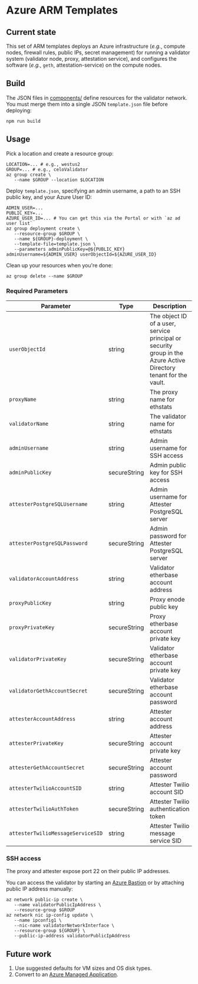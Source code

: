 # Azure ARM Templates

## Current state

This set of ARM templates deploys an Azure infrastructure (_e.g._,
compute nodes, firewall rules, public IPs, secret management) for
running a validator system (validator node, proxy, attestation
service), and configures the software (_e.g._, `geth`,
attestation-service) on the compute nodes.

## Build

The JSON files in [components/](components/) define resources for the
validator network. You must merge them into a single JSON
`template.json` file before deploying:

```
npm run build
```

## Usage

Pick a location and create a resource group:

```
LOCATION=... # e.g., westus2
GROUP=... # e.g., celoValidator
az group create \
   --name $GROUP --location $LOCATION
```

Deploy `template.json`, specifying an admin username, a path to an
SSH public key, and your Azure User ID:

```
ADMIN_USER=...
PUBLIC_KEY=...
AZURE_USER_ID=... # You can get this via the Portal or with `az ad user list`
az group deployment create \
   --resource-group $GROUP \
   --name ${GROUP}-deployment \
   --template-file=template.json \
   --parameters adminPublicKey=@${PUBLIC_KEY} adminUsername=${ADMIN_USER} userObjectId=${AZURE_USER_ID}
```

Clean up your resources when you're done:

```
az group delete --name $GROUP
```

### Required Parameters

| Parameter | Type | Description |
| --------- | -----| ----------- |
| `userObjectId` | string | The object ID of a user, service principal or security group in the Azure Active Directory tenant for the vault. |
| `proxyName` | string | The proxy name for ethstats |
| `validatorName` | string | The validator name for ethstats |
| `adminUsername` | string | Admin username for SSH access |
| `adminPublicKey` | secureString | Admin public key for SSH access |
| `attesterPostgreSQLUsername` | string | Admin username for Attester PostgreSQL server |
| `attesterPostgreSQLPassword` | secureString | Admin password for Attester PostgreSQL server |
| `validatorAccountAddress` | string | Validator etherbase account address |
| `proxyPublicKey` | string | Proxy enode public key |
| `proxyPrivateKey` | secureString | Proxy etherbase account private key |
| `validatorPrivateKey` | secureString | Validator etherbase account private key |
| `validatorGethAccountSecret` | secureString | Validator etherbase account password |
| `attesterAccountAddress` | string | Attester account address |
| `attesterPrivateKey` | secureString | Attester account private key |
| `attesterGethAccountSecret` | secureString | Attester account password |
| `attesterTwilioAccountSID` | string | Attester Twilio account SID |
| `attesterTwilioAuthToken` | secureString | Attester Twilio authentication token |
| `attesterTwilioMessageServiceSID` | string | Attester Twilio message service SID |

### SSH access

The proxy and attester expose port 22 on their public IP addresses.

You can access the validator by starting an [Azure
Bastion](https://azure.microsoft.com/en-us/services/azure-bastion/) or
by attaching public IP address manually:

```
az network public-ip create \
   --name validatorPublicIpAddress \
   --resource-group $GROUP
az network nic ip-config update \
   --name ipconfig1 \
   --nic-name validatorNetworkInterface \
   --resource-group ${GROUP} \
   --public-ip-address validatorPublicIpAddress
```

## Future work

1.  Use suggested defaults for VM sizes and OS disk types.
1.  Convert to an [Azure Managed
    Application](https://docs.microsoft.com/en-us/azure/azure-resource-manager/managed-applications/overview).
